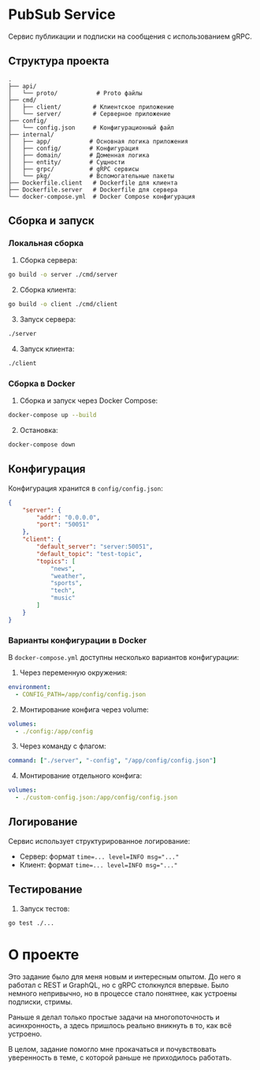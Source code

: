 # PubSub Service

Сервис публикации и подписки на сообщения с использованием gRPC.



## Структура проекта

```
.
├── api/
│   └── proto/           # Proto файлы
├── cmd/
│   ├── client/         # Клиентское приложение
│   └── server/         # Серверное приложение
├── config/
│   └── config.json     # Конфигурационный файл
├── internal/
│   ├── app/           # Основная логика приложения
│   ├── config/        # Конфигурация
│   ├── domain/        # Доменная логика
│   ├── entity/        # Сущности
│   ├── grpc/          # gRPC сервисы
│   └── pkg/           # Вспомогательные пакеты
├── Dockerfile.client   # Dockerfile для клиента
├── Dockerfile.server   # Dockerfile для сервера
└── docker-compose.yml  # Docker Compose конфигурация
```

## Сборка и запуск

### Локальная сборка

1. Сборка сервера:
```bash
go build -o server ./cmd/server
```

2. Сборка клиента:
```bash
go build -o client ./cmd/client
```

3. Запуск сервера:
```bash
./server
```

4. Запуск клиента:
```bash
./client
```

### Сборка в Docker

1. Сборка и запуск через Docker Compose:
```bash
docker-compose up --build
```

2. Остановка:
```bash
docker-compose down
```

## Конфигурация

Конфигурация хранится в `config/config.json`:

```json
{
    "server": {
        "addr": "0.0.0.0",
        "port": "50051"
    },
    "client": {
        "default_server": "server:50051",
        "default_topic": "test-topic",
        "topics": [
            "news",
            "weather",
            "sports",
            "tech",
            "music"
        ]
    }
}
```

### Варианты конфигурации в Docker

В `docker-compose.yml` доступны несколько вариантов конфигурации:

1. Через переменную окружения:
```yaml
environment:
  - CONFIG_PATH=/app/config/config.json
```

2. Монтирование конфига через volume:
```yaml
volumes:
  - ./config:/app/config
```

3. Через команду с флагом:
```yaml
command: ["./server", "-config", "/app/config/config.json"]
```

4. Монтирование отдельного конфига:
```yaml
volumes:
  - ./custom-config.json:/app/config/config.json
```

## Логирование

Сервис использует структурированное логирование:
- Сервер: формат `time=... level=INFO msg="..."`
- Клиент: формат `time=... level=INFO msg="..."`

## Тестирование

1. Запуск тестов:
```bash
go test ./...
``` 







# О проекте

Это задание было для меня новым и интересным опытом. До него я работал с REST и GraphQL, но с gRPC столкнулся впервые. Было немного непривычно, но в процессе стало понятнее, как устроены подписки, стримы.

 Раньше я делал только простые задачи на многопоточность и асинхронность, а здесь пришлось реально вникнуть в то, как всё устроено.

В целом, задание помогло мне прокачаться и почувствовать уверенность в теме, с которой раньше не приходилось работать.